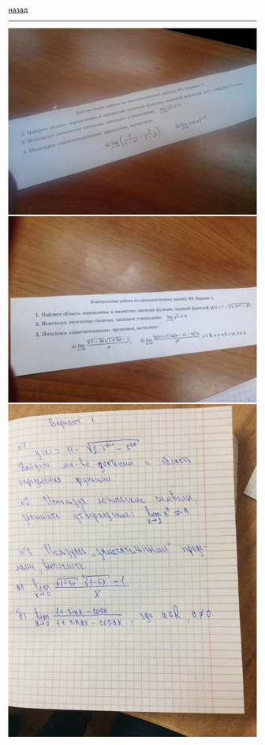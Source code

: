 [назад](isit-1-1.md#Математический-анализ)
***
![матанализ практика вариант номер 1](images/mathan/practice/att2/pr1.jpg)
![матанализ практика вариант номер 2](images/mathan/practice/att2/pr2.jpg)
![матанализ практика вариант номер 3](images/mathan/practice/att2/pr3.jpg)
